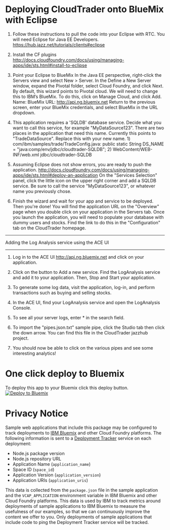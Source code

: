 
# Deploying CloudTrader onto BlueMix with Eclipse

1) Follow these instructions to pull the code into your Eclipse with RTC. You will need Eclipse for Java EE Developers.
	https://hub.jazz.net/tutorials/clients#eclipse

2) Install the CF plugins
	http://docs.cloudfoundry.com/docs/using/managing-apps/ide/sts.html#install-to-eclipse

3) Point your Eclipse to BlueMix
	In the Java EE perspective, right-click the Servers view and select New > Server.
	In the Define a New Server window, expand the Pivotal folder, select Cloud Foundry, and click Next.
	By default, this wizard points to Pivotal cloud. We will need to change this to IBM’s BlueMix. To do this, click on Manage Cloud, and click Add.
		Name: BlueMix
		URL: http://api.ng.bluemix.net
	Return to the previous screen, enter your BlueMix credentials, and select BlueMix in the URL dropdown.

4) This application requires a 'SQLDB' database service. Decide what you want to call this service, for example "MyDataSource123". There are two places in the application that need this name. Currently this points to "TradeDataSource". Replace this with your new name.
		1) com/ibm/samples/trade/TradeConfig.java:
		public static String DS_NAME = "java:comp/env/jdbc/cloudtrader-SQLDB"; 
		2) WebContent/WEB-INF/web.xml
		<res-ref-name>jdbc/cloudtrader-SQLDB</res-ref-name>

5) Assuming Eclipse does not show errors, you are ready to push the application. 
		http://docs.cloudfoundry.com/docs/using/managing-apps/ide/sts.html#deploy-an-application
   		On the "Services Selection" panel, click the little icon on the upper right corner and add a SQLDB service. Be sure to call the service "MyDataSource123", or whatever name you previously chose.

6) Finish the wizard and wait for your app and service to be deployed. Then you're done! You will find the application URL on the "Overview" page when you double click on your application in the Servers tab.
   Once you launch the application, you will need to populate your database with dummy users and stocks. Find the link to do this in the "Configuration" tab on the CloudTrader homepage.

*************************************************************
Adding the Log Analysis service using the ACE UI
*************************************************************
1) Log in to the ACE UI http://api.ng.bluemix.net and click on your application. 

2) Click on the button to Add a new service. Find the LogAnalysis service and add it to your application. Then, Stop and Start your application.

3) To generate some log data, visit the application, log-in, and perform transactions such as buying and selling stocks.

4) In the ACE UI, find your LogAnalysis service and open the LogAnalysis Console.

5) To see all your server logs, enter * in the search field.

6) To import the "pipes.json.txt" sample pipe, click the Studio tab then click the down arrow. You can find this file in the CloudTrader jazzhub project.

7) You should now be able to click on the various pipes and see some interesting analytics!    

# One click deploy to Bluemix
To deploy this app to your Bluemix click this deploy button.
[![Deploy to Bluemix](https://bluemix.net/deploy/button.png)](https://bluemix.net/deploy)


# Privacy Notice
Sample web applications that include this package may be configured to track deployments to [IBM Bluemix](https://www.bluemix.net/) and other Cloud Foundry platforms. The following information is sent to a [Deployment Tracker](https://github.com/IBM-Bluemix/cf-deployment-tracker-service) service on each deployment:

* Node.js package version
* Node.js repository URL
* Application Name (`application_name`)
* Space ID (`space_id`)
* Application Version (`application_version`)
* Application URIs (`application_uris`)

This data is collected from the `package.json` file in the sample application and the `VCAP_APPLICATION` environment variable in IBM Bluemix and other Cloud Foundry platforms. This data is used by IBM to track metrics around deployments of sample applications to IBM Bluemix to measure the usefulness of our examples, so that we can continuously improve the content we offer to you. Only deployments of sample applications that include code to ping the Deployment Tracker service will be tracked.


